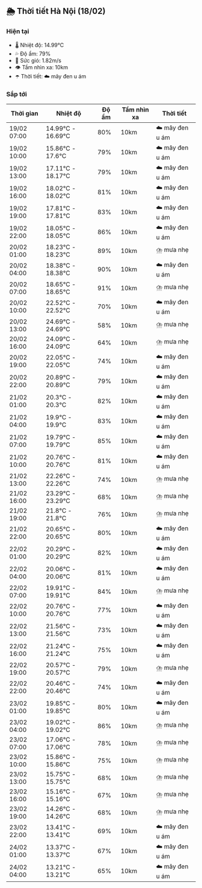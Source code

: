## 🌦️ Thời tiết Hà Nội (18/02)

### Hiện tại

- 🌡️ Nhiệt độ: 14.99℃
- 💦 Độ ẩm: 79%
- 💨 Sức gió: 1.82m/s
- 👁️ Tầm nhìn xa: 10km
- ☂️ Thời tiết: ☁️ mây đen u ám

### Sắp tới

| Thời gian | Nhiệt độ | Độ ẩm | Tầm nhìn xa | Thời tiết |
| --- | --- | --- | --- | --- |
| 19/02 07:00 | 14.99℃ - 16.69℃ | 80% | 10km | ☁️ mây đen u ám |
| 19/02 10:00 | 15.86℃ - 17.6℃ | 79% | 10km | ☁️ mây đen u ám |
| 19/02 13:00 | 17.11℃ - 18.17℃ | 79% | 10km | ☁️ mây đen u ám |
| 19/02 16:00 | 18.02℃ - 18.02℃ | 81% | 10km | ☁️ mây đen u ám |
| 19/02 19:00 | 17.81℃ - 17.81℃ | 83% | 10km | ☁️ mây đen u ám |
| 19/02 22:00 | 18.05℃ - 18.05℃ | 86% | 10km | ☁️ mây đen u ám |
| 20/02 01:00 | 18.23℃ - 18.23℃ | 89% | 10km | ⛈️ mưa nhẹ |
| 20/02 04:00 | 18.38℃ - 18.38℃ | 90% | 10km | ☁️ mây đen u ám |
| 20/02 07:00 | 18.65℃ - 18.65℃ | 91% | 10km | ⛈️ mưa nhẹ |
| 20/02 10:00 | 22.52℃ - 22.52℃ | 70% | 10km | ☁️ mây đen u ám |
| 20/02 13:00 | 24.69℃ - 24.69℃ | 58% | 10km | ⛈️ mưa nhẹ |
| 20/02 16:00 | 24.09℃ - 24.09℃ | 64% | 10km | ⛈️ mưa nhẹ |
| 20/02 19:00 | 22.05℃ - 22.05℃ | 74% | 10km | ☁️ mây đen u ám |
| 20/02 22:00 | 20.89℃ - 20.89℃ | 79% | 10km | ☁️ mây đen u ám |
| 21/02 01:00 | 20.3℃ - 20.3℃ | 82% | 10km | ☁️ mây đen u ám |
| 21/02 04:00 | 19.9℃ - 19.9℃ | 83% | 10km | ☁️ mây đen u ám |
| 21/02 07:00 | 19.79℃ - 19.79℃ | 85% | 10km | ☁️ mây đen u ám |
| 21/02 10:00 | 20.76℃ - 20.76℃ | 81% | 10km | ☁️ mây đen u ám |
| 21/02 13:00 | 22.26℃ - 22.26℃ | 74% | 10km | ⛈️ mưa nhẹ |
| 21/02 16:00 | 23.29℃ - 23.29℃ | 68% | 10km | ⛈️ mưa nhẹ |
| 21/02 19:00 | 21.8℃ - 21.8℃ | 76% | 10km | ⛈️ mưa nhẹ |
| 21/02 22:00 | 20.65℃ - 20.65℃ | 80% | 10km | ☁️ mây đen u ám |
| 22/02 01:00 | 20.29℃ - 20.29℃ | 82% | 10km | ☁️ mây đen u ám |
| 22/02 04:00 | 20.06℃ - 20.06℃ | 81% | 10km | ☁️ mây đen u ám |
| 22/02 07:00 | 19.91℃ - 19.91℃ | 84% | 10km | ⛈️ mưa nhẹ |
| 22/02 10:00 | 20.76℃ - 20.76℃ | 77% | 10km | ☁️ mây đen u ám |
| 22/02 13:00 | 21.56℃ - 21.56℃ | 73% | 10km | ☁️ mây đen u ám |
| 22/02 16:00 | 21.24℃ - 21.24℃ | 75% | 10km | ☁️ mây đen u ám |
| 22/02 19:00 | 20.57℃ - 20.57℃ | 79% | 10km | ⛈️ mưa nhẹ |
| 22/02 22:00 | 20.46℃ - 20.46℃ | 74% | 10km | ☁️ mây đen u ám |
| 23/02 01:00 | 19.85℃ - 19.85℃ | 80% | 10km | ☁️ mây đen u ám |
| 23/02 04:00 | 19.02℃ - 19.02℃ | 86% | 10km | ⛈️ mưa nhẹ |
| 23/02 07:00 | 17.06℃ - 17.06℃ | 78% | 10km | ⛈️ mưa nhẹ |
| 23/02 10:00 | 15.86℃ - 15.86℃ | 75% | 10km | ⛈️ mưa nhẹ |
| 23/02 13:00 | 15.75℃ - 15.75℃ | 68% | 10km | ⛈️ mưa nhẹ |
| 23/02 16:00 | 15.16℃ - 15.16℃ | 67% | 10km | ⛈️ mưa nhẹ |
| 23/02 19:00 | 14.26℃ - 14.26℃ | 68% | 10km | ⛈️ mưa nhẹ |
| 23/02 22:00 | 13.41℃ - 13.41℃ | 69% | 10km | ☁️ mây đen u ám |
| 24/02 01:00 | 13.37℃ - 13.37℃ | 67% | 10km | ☁️ mây đen u ám |
| 24/02 04:00 | 13.21℃ - 13.21℃ | 65% | 10km | ☁️ mây đen u ám |
